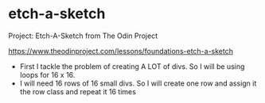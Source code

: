 # etch-a-sketch
Project: Etch-A-Sketch from The Odin Project


https://www.theodinproject.com/lessons/foundations-etch-a-sketch

- First I tackle the problem of creating A LOT of divs. So I will be using loops for 16 x 16. 
- I will need 16 rows of 16 small divs. So I will create one row and assign it the row class and repeat it 16 times